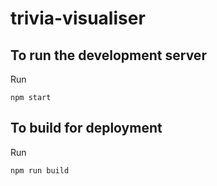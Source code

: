 # trivia-visualiser
## To run the development server
Run
```
npm start
```

## To build for deployment
Run
```
npm run build
```
